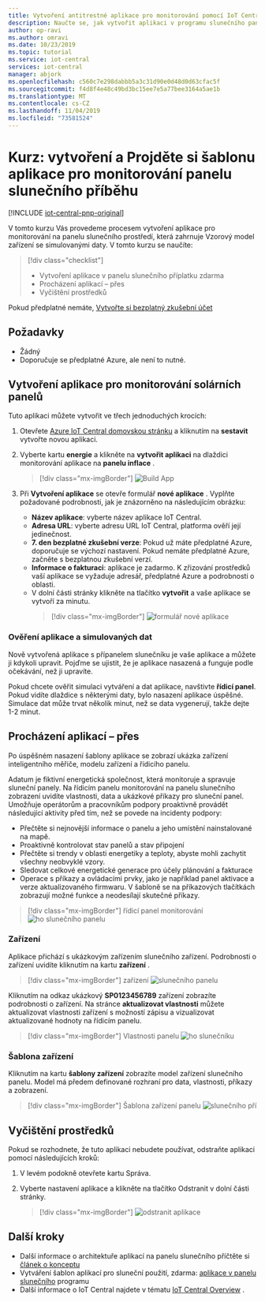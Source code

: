 ```yaml
---
title: Vytvoření antitrestné aplikace pro monitorování pomocí IoT Central | Microsoft Docs
description: Naučte se, jak vytvořit aplikaci v programu slunečního panelu pomocí šablon aplikací Azure IoT Central.
author: op-ravi
ms.author: omravi
ms.date: 10/23/2019
ms.topic: tutorial
ms.service: iot-central
services: iot-central
manager: abjork
ms.openlocfilehash: c560c7e298dabbb5a3c31d90e0d48d0d63cfac5f
ms.sourcegitcommit: f4d8f4e48c49bd3bc15ee7e5a77bee3164a5ae1b
ms.translationtype: MT
ms.contentlocale: cs-CZ
ms.lasthandoff: 11/04/2019
ms.locfileid: "73581524"
---
```

# <a name="tutorial-create-and-walk-through-the-solar-panel-monitoring-app-template"></a>Kurz: vytvoření a Projděte si šablonu aplikace pro monitorování panelu slunečního příběhu 

[!INCLUDE [iot-central-pnp-original](../../../includes/iot-central-pnp-original-note.md)]

V tomto kurzu Vás provedeme procesem vytvoření aplikace pro monitorování na panelu slunečního prostředí, která zahrnuje Vzorový model zařízení se simulovanými daty. V tomto kurzu se naučíte:


> [!div class="checklist"]
> * Vytvoření aplikace v panelu slunečního příplatku zdarma
> * Procházení aplikací – přes
> * Vyčištění prostředků


Pokud předplatné nemáte, [Vytvořte si bezplatný zkušební účet](https://azure.microsoft.com/free)

## <a name="prerequisites"></a>Požadavky
- Žádný
- Doporučuje se předplatné Azure, ale není to nutné.


## <a name="create-a-solar-panel-monitoring-app"></a>Vytvoření aplikace pro monitorování solárních panelů 

Tuto aplikaci můžete vytvořit ve třech jednoduchých krocích:

1. Otevřete [Azure IoT Central domovskou stránku](https://apps.azureiotcentral.com) a kliknutím na **sestavit** vytvořte novou aplikaci. 

2. Vyberte kartu **energie** a klikněte na **vytvořit aplikaci** na dlaždici monitorování aplikace na **panelu inflace** . 

    > [!div class="mx-imgBorder"]
    > ![Build App](media/tutorial-iot-central-solar-panel/solar-panel-build.png)
  
3. Při **Vytvoření aplikace** se otevře formulář **nové aplikace** . Vyplňte požadované podrobnosti, jak je znázorněno na následujícím obrázku:
    * **Název aplikace**: vyberte název aplikace IoT Central. 
    * **Adresa URL**: vyberte adresu URL IoT Central, platforma ověří její jedinečnost.
    * **7. den bezplatné zkušební verze**: Pokud už máte předplatné Azure, doporučuje se výchozí nastavení. Pokud nemáte předplatné Azure, začněte s bezplatnou zkušební verzí.
    * **Informace o fakturaci**: aplikace je zadarmo. K zřizování prostředků vaší aplikace se vyžaduje adresář, předplatné Azure a podrobnosti o oblasti.
    * V dolní části stránky klikněte na tlačítko **vytvořit** a vaše aplikace se vytvoří za minutu.
        > [!div class="mx-imgBorder"]
        > ![formulář nové aplikace](media/tutorial-iot-central-solar-panel/solar-panel-create-app.png)


### <a name="verify-the-application-and-simulated-data"></a>Ověření aplikace a simulovaných dat

Nově vytvořená aplikace s přípanelem slunečníku je vaše aplikace a můžete ji kdykoli upravit. Pojďme se ujistit, že je aplikace nasazená a funguje podle očekávání, než ji upravíte.

Pokud chcete ověřit simulaci vytváření a dat aplikace, navštivte **řídicí panel**. Pokud vidíte dlaždice s některými daty, bylo nasazení aplikace úspěšné. Simulace dat může trvat několik minut, než se data vygenerují, takže dejte 1-2 minut. 

## <a name="application-walk-through"></a>Procházení aplikací – přes
Po úspěšném nasazení šablony aplikace se zobrazí ukázka zařízení inteligentního měřiče, modelu zařízení a řídicího panelu.

Adatum je fiktivní energetická společnost, která monitoruje a spravuje sluneční panely. Na řídicím panelu monitorování na panelu slunečního zobrazení uvidíte vlastnosti, data a ukázkové příkazy pro sluneční panel. Umožňuje operátorům a pracovníkům podpory proaktivně provádět následující aktivity před tím, než se povede na incidenty podpory:
* Přečtěte si nejnovější informace o panelu a jeho umístění nainstalované na mapě.
* Proaktivně kontrolovat stav panelů a stav připojení
* Přečtěte si trendy v oblasti energetiky a teploty, abyste mohli zachytit všechny neobvyklé vzory.
* Sledovat celkové energetické generace pro účely plánování a fakturace
* Operace s příkazy a ovládacími prvky, jako je například panel aktivace a verze aktualizovaného firmwaru. V šabloně se na příkazových tlačítkách zobrazují možné funkce a neodesílají skutečné příkazy.

> [!div class="mx-imgBorder"]
> řídicí panel monitorování ![ho slunečního panelu](media/tutorial-iot-central-solar-panel/solar-panel-dashboard.png)

### <a name="devices"></a>Zařízení
Aplikace přichází s ukázkovým zařízením slunečního zařízení. Podrobnosti o zařízení uvidíte kliknutím na kartu **zařízení** .

> [!div class="mx-imgBorder"]
> zařízení ![slunečního panelu](media/tutorial-iot-central-solar-panel/solar-panel-device.png)


Kliknutím na odkaz ukázkový **SP0123456789** zařízení zobrazíte podrobnosti o zařízení. Na stránce **aktualizovat vlastnosti** můžete aktualizovat vlastnosti zařízení s možností zápisu a vizualizovat aktualizované hodnoty na řídicím panelu. 

> [!div class="mx-imgBorder"]
> Vlastnosti panelu ![ho slunečníku](media/tutorial-iot-central-solar-panel/solar-panel-device-properties.png)


### <a name="device-template"></a>Šablona zařízení
Kliknutím na kartu **šablony zařízení** zobrazíte model zařízení slunečního panelu. Model má předem definované rozhraní pro data, vlastnosti, příkazy a zobrazení.

> [!div class="mx-imgBorder"]
> Šablona zařízení panelu ![slunečního pří](media/tutorial-iot-central-solar-panel/solar-panel-device-templates.png)


## <a name="clean-up-resources"></a>Vyčištění prostředků
Pokud se rozhodnete, že tuto aplikaci nebudete používat, odstraňte aplikaci pomocí následujících kroků:

1. V levém podokně otevřete kartu Správa.
2. Vyberte nastavení aplikace a klikněte na tlačítko Odstranit v dolní části stránky. 

    > [!div class="mx-imgBorder"]
    > ![odstranit](media/tutorial-iot-central-solar-panel/solar-panel-delete-app.png) aplikace


## <a name="next-steps"></a>Další kroky
* Další informace o architektuře aplikací na panelu slunečního příčtěte si [článek o konceptu](https://docs.microsoft.com/azure/iot-central/energy/concept-iot-central-solar-panel-app)
* Vytváření šablon aplikací pro sluneční použití, zdarma: [aplikace v panelu slunečního](https://apps.azureiotcentral.com/build/new/solar-panel-monitoring) programu
* Další informace o IoT Central najdete v tématu [IoT Central Overview](https://docs.microsoft.com/azure/iot-central/) .

